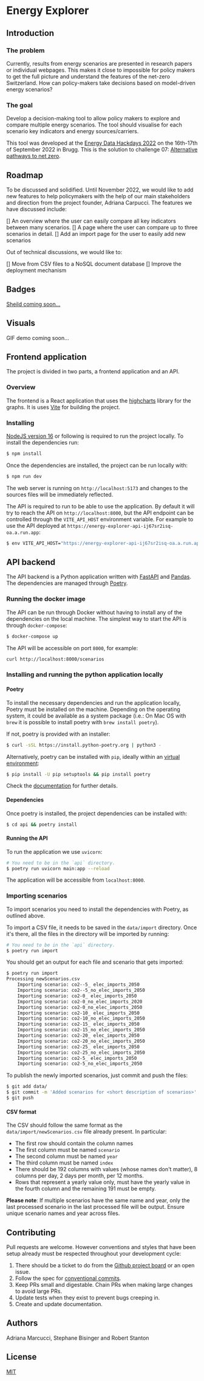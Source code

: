 # Energy Explorer

## Introduction

### The problem

Currently, results from energy scenarios are presented in research papers or
individual webpages. This makes it close to impossible for policy makers to get
the full picture and understand the features of the net-zero Switzerland. How
can policy-makers take decisions based on model-driven energy scenarios?

### The goal
Develop a decision-making tool to allow policy makers to explore and compare multiple energy scenarios. The tool should visualise for each scenario key indicators and
energy sources/carriers.

This tool was developed at the [Energy Data Hackdays
2022](https://energydatahackdays.ch/) on the 16th-17th of September 2022 in
Brugg.
This is the solution to challenge 07: [Alternative pathways to net
zero](https://hack.opendata.ch/project/846).


## Roadmap
To be discussed and solidified.
Until November 2022, we would like to add new features to help policymakers with
the help of our main stakeholders and direction from the project founder,
Adriana Carpucci. The features we have discussed include:

[] An overview where the user can easily compare all key indicators between
many scenarios.
[] A page where the user can compare up to three scenarios in detail.
[] Add an import page for the user to easily add new scenarios

Out of technical discussions, we would like to:

[] Move from CSV files to a NoSQL document database
[] Improve the deployment mechanism

## Badges
[Sheild coming soon...](https://shields.io/category/build)

## Visuals
GIF demo coming soon...

## Frontend application

The project is divided in two parts, a frontend application and an API.

### Overview

The frontend is a React application that uses the
[highcharts](https://www.highcharts.com/) library for the graphs. It is uses
[Vite](https://vitejs.dev) for building the project.

### Installing

[NodeJS version 16](https://nodejs.org/en/download/) or following is required to run the project locally. To install the dependencies run:

```bash
$ npm install
```

Once the dependencies are installed, the project can be run locally with:

```bash
$ npm run dev
```

The web server is running on `http://localhost:5173` and changes to the sources
files will be immediately reflected.

The API is required to run to be able to use the application. By default it
will try to reach the API on `http://localhost:8000`, but the API endpoint can
be controlled through the `VITE_API_HOST` environment variable. For example to
use the API deployed at `https://energy-explorer-api-ij67sr2isq-oa.a.run.app`:

```bash
$ env VITE_API_HOST="https://energy-explorer-api-ij67sr2isq-oa.a.run.app" npm run dev
```


## API backend

The API backend is a Python application written with
[FastAPI](https://fastapi.tiangolo.com/) and
[Pandas](https://pandas.pydata.org/). The dependencies are managed through
[Poetry](https://python-poetry.org/).

### Running the docker image

The API can be run through Docker without having to install any of the
dependencies on the local machine. The simplest way to start the API is through
`docker-compose`:

```bash
$ docker-compose up
```

The API will be accessible on port `8000`, for example:

```bash
curl http://localhost:8000/scenarios
```

### Installing and running the python application locally

#### Poetry
To install the necessary dependencies and run the application locally, Poetry
must be installed on the machine. Depending on the operating system, it could
be available as a system package (i.e.: On Mac OS with `brew` it is possible to
install poetry with `brew install poetry`).

If not, poetry is provided with an installer:

```bash
$ curl -sSL https://install.python-poetry.org | python3 -
```

Alternatively, poetry can be installed with `pip`, ideally within an [virtual environment](https://docs.python.org/3/library/venv.html):

```bash
$ pip install -U pip setuptools && pip install poetry
```

Check the [documentation](https://python-poetry.org/docs/#installation) for further details.

#### Dependencies

Once poetry is installed, the project dependencies can be installed with:

```bash
$ cd api && poetry install
```

#### Running the API

To run the application we use `uvicorn`:

```bash
# You need to be in the `api` directory.
$ poetry run uvicorn main:app --reload
```

The application will be accessible from `localhost:8000`.

### Importing scenarios

To import scenarios you need to install the dependencies with Poetry, as
outlined above.

To import a CSV file, it needs to be saved in the `data/import` directory. Once it's there, all the files in the directory will be imported by running:

```bash
# You need to be in the `api` directory.
$ poetry run import
```

You should get an output for each file and scenario that gets imported:


```bash
$ poetry run import
Processing newScenarios.csv
	Importing scenario: co2--5_ elec_imports_2050
	Importing scenario: co2--5_no_elec_imports_2050
	Importing scenario: co2-0_ elec_imports_2050
	Importing scenario: co2-0_no_elec_imports_2020
	Importing scenario: co2-0_no_elec_imports_2050
	Importing scenario: co2-10_ elec_imports_2050
	Importing scenario: co2-10_no_elec_imports_2050
	Importing scenario: co2-15_ elec_imports_2050
	Importing scenario: co2-15_no_elec_imports_2050
	Importing scenario: co2-20_ elec_imports_2050
	Importing scenario: co2-20_no_elec_imports_2050
	Importing scenario: co2-25_ elec_imports_2050
	Importing scenario: co2-25_no_elec_imports_2050
	Importing scenario: co2-5_ elec_imports_2050
	Importing scenario: co2-5_no_elec_imports_2050
```

To publish the newly imported scenarios, just commit and push the files:

```bash
$ git add data/
$ git commit -m 'Added scenarios for <short description of scenarios>'
$ git push
```

#### CSV format

The CSV should follow the same format as the `data/import/newScenarios.csv`
file already present. In particular:

 * The first row should contain the column names
 * The first column must be named `scenario`
 * The second column must be named `year`
 * The third column must be named `index`
 * There should be 192 columns with values (whose names don't matter), 8
   columns per day, 2 days per month, per 12 months.
 * Rows that represent a yearly value only, must have the yearly value in the
   fourth column and the remaining 191 must be empty.

**Please note**: If multiple scenarios have the same name and year, only the
last processed scenario in the last processed file will be output. Ensure
unique scenario names and year across files.


## Contributing
Pull requests are welcome. However conventions and styles that have been setup
already must be respected throughout your development cycle:

1. There should be a ticket to do from the [Github project board](https://github.com/orgs/EnergyExplorer/projects/1/views/1) or an open issue.
2. Follow the spec for [conventional commits](https://www.conventionalcommits.org/en/v1.0.0/).
3. Keep PRs small and digestable. Chain PRs when making large changes to avoid large PRs.
4. Update tests when they exist to prevent bugs creeping in.
5. Create and update documentation.

## Authors
Adriana Marcucci, Stephane Bisinger and Robert Stanton

## License
[MIT](https://choosealicense.com/licenses/mit/)
